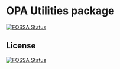 # OPA Utilities package
[![FOSSA Status](https://app.fossa.com/api/projects/git%2Bgithub.com%2Fkubescape%2Fopa-utils.svg?type=shield)](https://app.fossa.com/projects/git%2Bgithub.com%2Fkubescape%2Fopa-utils?ref=badge_shield)




## License
[![FOSSA Status](https://app.fossa.com/api/projects/git%2Bgithub.com%2Fkubescape%2Fopa-utils.svg?type=large)](https://app.fossa.com/projects/git%2Bgithub.com%2Fkubescape%2Fopa-utils?ref=badge_large)